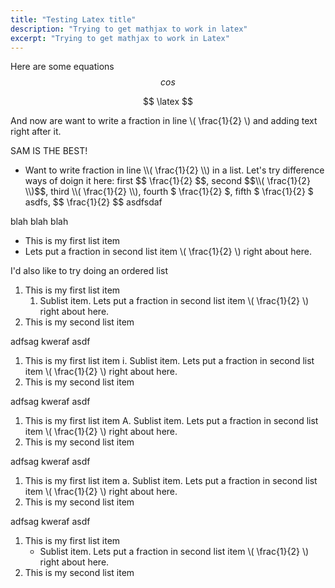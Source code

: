 ```yaml
---
title: "Testing Latex title"
description: "Trying to get mathjax to work in latex"
excerpt: "Trying to get mathjax to work in Latex"
---
```


Here are some equations
$$ cos $$

$$ \latex $$

And now are want to write a fraction in line \\( \frac{1}{2} \\) and adding text right after it.

SAM IS THE BEST!
<ul>
<li>Want to write fraction in line \\( \frac{1}{2} \\) in a list. Let's try difference ways of doign it here: first $$ \frac{1}{2} $$, second $$\\( \frac{1}{2} \\)$$, third <span>\\( \frac{1}{2} \\)</span>, fourth  <span>$ \frac{1}{2} $</span>, fifth $ \frac{1}{2} $ asdfs,
$$ \frac{1}{2} $$
asdfsdaf</li>
</ul>

blah blah blah

* This is my first list item
* Lets put a fraction in second list item \\( \frac{1}{2} \\) right about here.

I'd also like to try doing an ordered list

1. This is my first list item
    1. Sublist item. Lets put a fraction in second list item \\( \frac{1}{2} \\) right about here.
2. This is my second list item

adfsag kweraf asdf

1. This is my first list item
    i. Sublist item. Lets put a fraction in second list item \\( \frac{1}{2} \\) right about here.
2. This is my second list item

adfsag kweraf asdf

1. This is my first list item
    A. Sublist item. Lets put a fraction in second list item \\( \frac{1}{2} \\) right about here.
2. This is my second list item

adfsag kweraf asdf

1. This is my first list item
    a. Sublist item. Lets put a fraction in second list item \\( \frac{1}{2} \\) right about here.
2. This is my second list item

adfsag kweraf asdf

1. This is my first list item
    * Sublist item. Lets put a fraction in second list item \\( \frac{1}{2} \\) right about here.
2. This is my second list item
